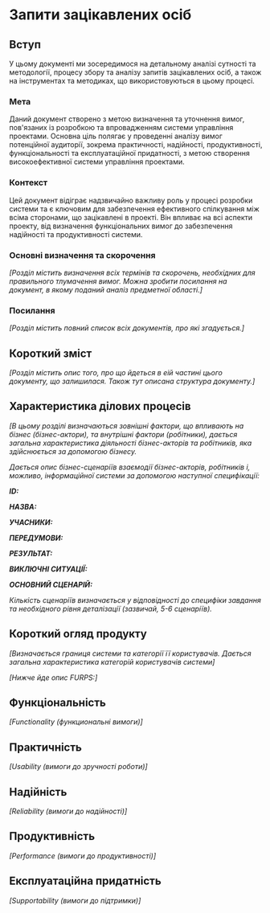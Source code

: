 # Запити зацікавлених осіб

## Вступ

У цьому документі ми зосередимося на детальному аналізі сутності та методології, процесу збору та аналізу запитів зацікавлених осіб, а також на інструментах та методиках, що використовуються в цьому процесі.

### Мета

Даний документ створено з метою визначення та уточнення вимог, пов'язаних із розробкою та впровадженням системи управління проектами. Основна ціль полягає у проведенні аналізу вимог потенційної аудиторії, зокрема практичності, надійності, продуктивності, функціональності та експлуатаційної придатності, з метою створення високоефективної системи управління проектами.

### Контекст

Цей документ відіграє надзвичайно важливу роль у процесі розробки системи та є ключовим для забезпечення ефективного спілкування між всіма сторонами, що зацікавлені в проекті. Він впливає на всі аспекти проекту, від визначення функціональних вимог до забезпечення надійності та продуктивності системи.


### Основні визначення та скорочення

*[Розділ містить визначення всіх термінів та скорочень, необхідних для правильного
тлумачення вимог. Можна зробити посилання на документ, в якому поданий аналіз предметної області.]*


### Посилання

*[Розділ містить повний список всіх документів, про які згадується.]*


## Короткий зміст

*[Розділ містить опис того, про що йдеться в еій частині цього документу, що залишилася. 
Також тут описана структура документу.]*

## Характеристика ділових процесів

*[В цьому розділі визначаються зовнішні фактори, що впливають на бізнес (бізнес-актори), 
та внутрішні фактори (робітники), дається загальна характеристика діяльності бізнес-акторів 
та робітників, яка здійснюється за допомогою бізнесу.*

*Дається опис бізнес-сценаріїв взаємодії бізнес-акторів, робітників і, можливо, інформаційної системи за допомогою наступної
специфікації:*

   
***ID:***
    
***НАЗВА:***
    
***УЧАСНИКИ:***

***ПЕРЕДУМОВИ:***

***РЕЗУЛЬТАТ:***

***ВИКЛЮЧНІ СИТУАЦІЇ:***

***ОСНОВНИЙ СЦЕНАРІЙ:***

*Кількість сценаріїв визначається у відповідності до специфіки завдання та необхідного 
рівня деталізації (зазвичай, 5-6 сценаріїв).*

## Короткий огляд продукту

*[Визначається границя системи та категорії її користувачів. Дається загальна характеристика категорій користувачів
системи]*

*[Нижче йде опис FURPS:]*


## Функціональність

*[Functionality (функциональні вимоги)]*

## Практичність

*[Usability (вимоги до зручності роботи)]*

## Надійність

*[Reliability (вимоги до надійності)]*

## Продуктивність

*[Performance (вимоги до продуктивності)]*

## Експлуатаційна придатність

*[Supportability (вимоги до підтримки)]*

